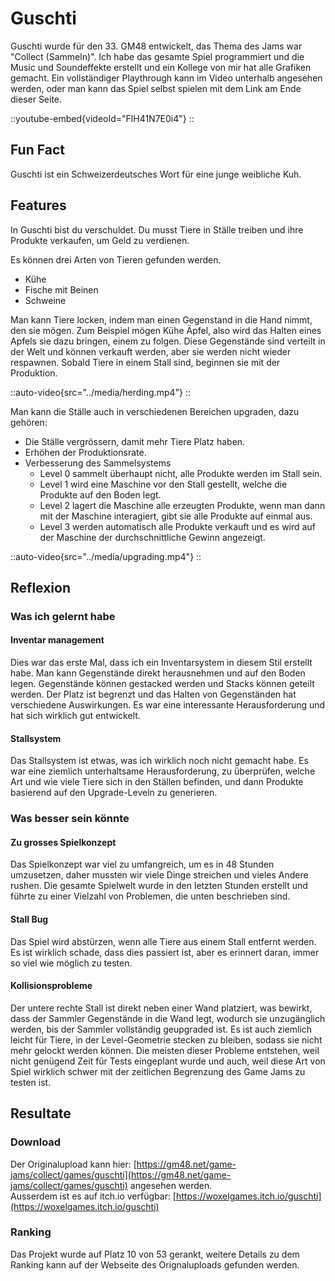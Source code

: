 # Guschti
Guschti wurde für den 33. GM48 entwickelt, das Thema des Jams war "Collect (Sammeln)".
Ich habe das gesamte Spiel programmiert und die Music und Soundeffekte erstellt und ein Kollege von mir hat alle Grafiken gemacht.
Ein vollständiger Playthrough kann im Video unterhalb angesehen werden, oder man kann das Spiel selbst spielen mit dem Link am Ende dieser Seite.

::youtube-embed{videoId="FlH41N7E0i4"}
::

## Fun Fact
Guschti ist ein Schweizerdeutsches Wort für eine junge weibliche Kuh.

## Features
In Guschti bist du verschuldet. 
Du musst Tiere in Ställe treiben und ihre Produkte verkaufen, um Geld zu verdienen.

Es können drei Arten von Tieren gefunden werden.
- Kühe
- Fische mit Beinen
- Schweine

Man kann Tiere locken, indem man einen Gegenstand in die Hand nimmt, den sie mögen.
Zum Beispiel mögen Kühe Äpfel, also wird das Halten eines Apfels sie dazu bringen, einem zu folgen. 
Diese Gegenstände sind verteilt in der Welt und können verkauft werden, aber sie werden nicht wieder respawnen.
Sobald Tiere in einem Stall sind, beginnen sie mit der Produktion.

::auto-video{src="../media/herding.mp4"}
::

Man kann die Ställe auch in verschiedenen Bereichen upgraden, dazu gehören:
- Die Ställe vergrössern, damit mehr Tiere Platz haben.
- Erhöhen der Produktionsrate.
- Verbesserung des Sammelsystems
    - Level 0 sammelt überhaupt nicht, alle Produkte werden im Stall sein.
    - Level 1 wird eine Maschine vor den Stall gestellt, welche die Produkte auf den Boden legt.
    - Level 2 lagert die Maschine alle erzeugten Produkte, wenn man dann mit der Maschine interagiert, gibt sie alle Produkte auf einmal aus.
    - Level 3 werden automatisch alle Produkte verkauft und es wird auf der Maschine der durchschnittliche Gewinn angezeigt.

::auto-video{src="../media/upgrading.mp4"}
::

## Reflexion

### Was ich gelernt habe

#### Inventar management
Dies war das erste Mal, dass ich ein Inventarsystem in diesem Stil erstellt habe.
Man kann Gegenstände direkt herausnehmen und auf den Boden legen.
Gegenstände können gestacked werden und Stacks können geteilt werden.
Der Platz ist begrenzt und das Halten von Gegenständen hat verschiedene Auswirkungen.
Es war eine interessante Herausforderung und hat sich wirklich gut entwickelt.

#### Stallsystem
Das Stallsystem ist etwas, was ich wirklich noch nicht gemacht habe. 
Es war eine ziemlich unterhaltsame Herausforderung, zu überprüfen, 
welche Art und wie viele Tiere sich in den Ställen befinden, und dann Produkte basierend auf den Upgrade-Leveln zu generieren.

### Was besser sein könnte

#### Zu grosses Spielkonzept
Das Spielkonzept war viel zu umfangreich, um es in 48 Stunden umzusetzen, daher mussten wir viele Dinge streichen und vieles Andere rushen.
Die gesamte Spielwelt wurde in den letzten Stunden erstellt und führte zu einer Vielzahl von Problemen, die unten beschrieben sind.

#### Stall Bug
Das Spiel wird abstürzen, wenn alle Tiere aus einem Stall entfernt werden.
Es ist wirklich schade, dass dies passiert ist, aber es erinnert daran, immer so viel wie möglich zu testen.

#### Kollisionsprobleme
Der untere rechte Stall ist direkt neben einer Wand platziert, was bewirkt, dass der Sammler Gegenstände in die Wand legt, wodurch sie unzugänglich werden, bis der Sammler vollständig geupgraded ist.
Es ist auch ziemlich leicht für Tiere, in der Level-Geometrie stecken zu bleiben, sodass sie nicht mehr gelockt werden können.
Die meisten dieser Probleme entstehen, weil nicht genügend Zeit für Tests eingeplant wurde und auch, weil diese Art von Spiel wirklich schwer mit der zeitlichen Begrenzung des Game Jams zu testen ist.

## Resultate

### Download
Der Originalupload kann hier: [https://gm48.net/game-jams/collect/games/guschti](https://gm48.net/game-jams/collect/games/guschti)  angesehen werden. \
Ausserdem ist es auf itch.io verfügbar: [https://woxelgames.itch.io/guschti](https://woxelgames.itch.io/guschti)

### Ranking
Das Projekt wurde auf Platz 10 von 53 gerankt, weitere Details zu dem Ranking kann auf der Webseite des Orignaluploads gefunden werden.

